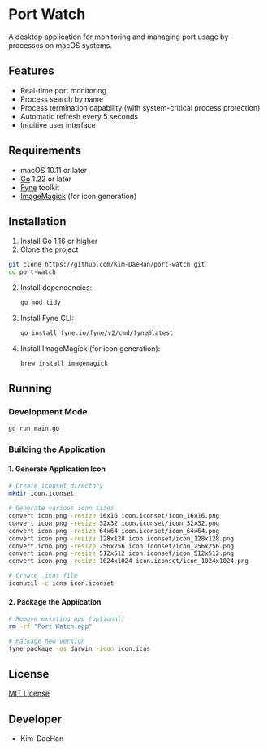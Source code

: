 # Port Watch

A desktop application for monitoring and managing port usage by processes on macOS systems.

## Features

- Real-time port monitoring
- Process search by name
- Process termination capability (with system-critical process protection)
- Automatic refresh every 5 seconds
- Intuitive user interface

## Requirements

- macOS 10.11 or later
- [Go](https://golang.org/dl/) 1.22 or later
- [Fyne](https://developer.fyne.io/) toolkit
- [ImageMagick](https://imagemagick.org/) (for icon generation)

## Installation

1. Install Go 1.16 or higher
2. Clone the project

```bash
git clone https://github.com/Kim-DaeHan/port-watch.git
cd port-watch
```

2. Install dependencies:

   ```bash
   go mod tidy
   ```

3. Install Fyne CLI:

   ```bash
   go install fyne.io/fyne/v2/cmd/fyne@latest
   ```

4. Install ImageMagick (for icon generation):
   ```bash
   brew install imagemagick
   ```

## Running

### Development Mode

```bash
go run main.go
```

### Building the Application

#### 1. Generate Application Icon

```bash
# Create iconset directory
mkdir icon.iconset

# Generate various icon sizes
convert icon.png -resize 16x16 icon.iconset/icon_16x16.png
convert icon.png -resize 32x32 icon.iconset/icon_32x32.png
convert icon.png -resize 64x64 icon.iconset/icon_64x64.png
convert icon.png -resize 128x128 icon.iconset/icon_128x128.png
convert icon.png -resize 256x256 icon.iconset/icon_256x256.png
convert icon.png -resize 512x512 icon.iconset/icon_512x512.png
convert icon.png -resize 1024x1024 icon.iconset/icon_1024x1024.png

# Create .icns file
iconutil -c icns icon.iconset
```

#### 2. Package the Application

```bash
# Remove existing app (optional)
rm -rf "Port Watch.app"

# Package new version
fyne package -os darwin -icon icon.icns
```

## License

[MIT License](LICENSE)

## Developer

- Kim-DaeHan

